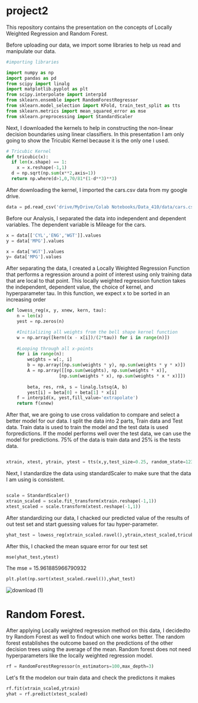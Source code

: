 # project2
This repository contains the presentation on the concepts of Locally Weighted Regression and Random Forest.

Before uploading our data, we import some libraries to help us read and manipulate our data.

```Python
#importing libraries

import numpy as np
import pandas as pd
from scipy import linalg
import matplotlib.pyplot as plt
from scipy.interpolate import interp1d
from sklearn.ensemble import RandomForestRegressor
from sklearn.model_selection import KFold, train_test_split as tts
from sklearn.metrics import mean_squared_error as mse
from sklearn.preprocessing import StandardScaler
```

Next, I downloaded the kernels to help in constructing the non-linear decision boundaries using linear classifiers. In this presentation I am only going to show the Tricubic Kernel because it is the only one I used.

```Python
# Tricubic Kernel
def tricubic(x):
  if len(x.shape) == 1:
    x = x.reshape(-1,1)
  d = np.sqrt(np.sum(x**2,axis=1))
  return np.where(d>1,0,70/81*(1-d**3)**3)
```

After downloading the kernel, I imported the cars.csv data from my google drive. 

```Python
data = pd.read_csv('drive/MyDrive/Colab Notebooks/Data_410/data/cars.csv')
```

Before our Analysis, I separated the data into independent and dependent variables. The dependent variable is Mileage for the cars.

```Python
x = data[['CYL','ENG','WGT']].values
y = data['MPG'].values

x = data['WGT'].values
y= data['MPG'].values

```

After separating the data, I created a Locally Weighted Regression Function that performs a regression around a point of interest using only training data that are local to that point. This locally weighted regression function takes the independent, dependent value, the choice of kernel, and hyperparameter tau. In this function, we expect x to be sorted in an increasing order
```Python
def lowess_reg(x, y, xnew, kern, tau):
    n = len(x)
    yest = np.zeros(n)

    #Initializing all weights from the bell shape kernel function    
    w = np.array([kern((x - x[i])/(2*tau)) for i in range(n)])     
    
    #Looping through all x-points
    for i in range(n):
        weights = w[:, i]
        b = np.array([np.sum(weights * y), np.sum(weights * y * x)])
        A = np.array([[np.sum(weights), np.sum(weights * x)],
                    [np.sum(weights * x), np.sum(weights * x * x)]])
       
        beta, res, rnk, s = linalg.lstsq(A, b)
        yest[i] = beta[0] + beta[1] * x[i] 
    f = interp1d(x, yest,fill_value='extrapolate')
    return f(xnew)
```

After that, we are going to use cross validation to compare and select a better model for our data. I split the data into 2 parts, Train data and Test data. Train data is used to train the model and the test data is used forpredictions. If the model performs well over the test data, we can use the model for predictions. 75% of the data is train data and 25% is the tests data.

```Python 

xtrain, xtest, ytrain, ytest = tts(x,y,test_size=0.25, random_state=123)
```

Next, I standardize the data using standardScaler to make sure that the data I am using is consistent.

```Python

scale = StandardScaler()
xtrain_scaled = scale.fit_transform(xtrain.reshape(-1,1))
xtest_scaled = scale.transform(xtest.reshape(-1,1))

```
After standardizing our data, I chacked our predicted value of the results of out test set and start guessing values for tau hyper-parameter.

```Python
yhat_test = lowess_reg(xtrain_scaled.ravel(),ytrain,xtest_scaled,tricubic,0.1)

```
After this, I chacked the mean square error for our test set

```Python
mse(yhat_test,ytest)

```
The mse = 15.961885966790932 

```Python
plt.plot(np.sort(xtest_scaled.ravel()),yhat_test)
```
![download (1)](https://user-images.githubusercontent.com/98835048/153718249-de76a865-63e2-46dc-8736-75ba76dd9b48.png)

# Random Forest. 

After applying Locally weighted regression method on this data, I decidedto try Random Forest as well to findout which one works better. The random forest establishes the outcome based on the predictions of the other decision trees using the average of the mean. Random forest does not need hyperparameters like the locally weighted regression model.

```Python
rf = RandomForestRegressor(n_estimators=100,max_depth=3)

```
Let's fit the modelon our train data and check the predictons it makes
```Python
rf.fit(xtrain_scaled,ytrain)
yhat = rf.predict(xtest_scaled)
```
```Python

```

